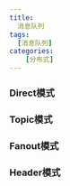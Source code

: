 ```yaml
---
title: 
  消息队列
tags: 
  [消息队列]
categories:
	[分布式]
---
```


### Direct模式

### Topic模式

### Fanout模式

### Header模式


